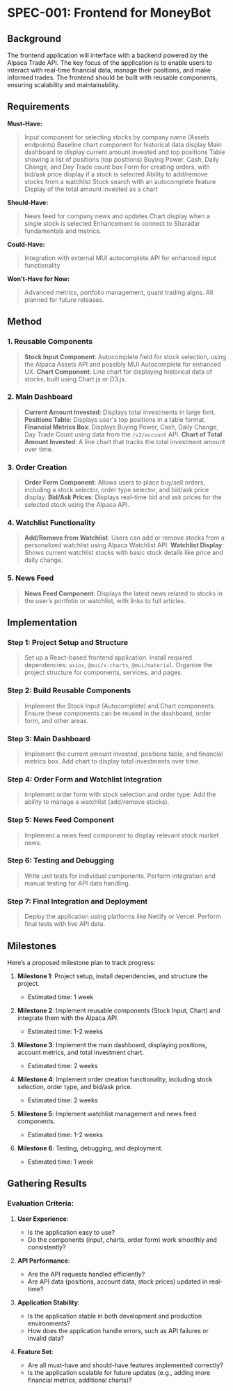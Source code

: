# SPEC-001: Frontend for MoneyBot

## Background

The frontend application will interface with a backend powered by the Alpaca Trade API. The key focus of the application is to enable users to interact with real-time financial data, manage their positions, and make informed trades. The frontend should be built with reusable components, ensuring scalability and maintainability.

## Requirements

**Must-Have:**
> Input component for selecting stocks by company name (Assets endpoints)
> Baseline chart component for historical data display
> Main dashboard to display current amount invested and top positions
> Table showing a list of positions (top positions)
> Buying Power, Cash, Daily Change, and Day Trade count box
> Form for creating orders, with bid/ask price display if a stock is selected
> Ability to add/remove stocks from a watchlist
> Stock search with an autocomplete feature
> Display of the total amount invested as a chart

**Should-Have:**
> News feed for company news and updates
> Chart display when a single stock is selected
> Enhancement to connect to Sharadar fundamentals and metrics.

**Could-Have:**
> Integration with external MUI autocomplete API for enhanced input functionality

**Won’t-Have for Now:**
> Advanced metrics, portfolio management, quant trading algos. All planned for future releases.

## Method

### 1. Reusable Components

> **Stock Input Component**: Autocomplete field for stock selection, using the Alpaca Assets API and possibly MUI Autocomplete for enhanced UX.
> **Chart Component**: Line chart for displaying historical data of stocks, built using Chart.js or D3.js.
  
### 2. Main Dashboard

> **Current Amount Invested**: Displays total investments in large font.
> **Positions Table**: Displays user's top positions in a table format.
> **Financial Metrics Box**: Displays Buying Power, Cash, Daily Change, Day Trade Count using data from the `/v2/account` API.
> **Chart of Total Amount Invested**: A line chart that tracks the total investment amount over time.
  
### 3. Order Creation

> **Order Form Component**: Allows users to place buy/sell orders, including a stock selector, order type selector, and bid/ask price display.
> **Bid/Ask Prices**: Displays real-time bid and ask prices for the selected stock using the Alpaca API.

### 4. Watchlist Functionality

> **Add/Remove from Watchlist**: Users can add or remove stocks from a personalized watchlist using Alpaca Watchlist API.
> **Watchlist Display**: Shows current watchlist stocks with basic stock details like price and daily change.

### 5. News Feed

> **News Feed Component**: Displays the latest news related to stocks in the user’s portfolio or watchlist, with links to full articles.

## Implementation

### Step 1: Project Setup and Structure
> Set up a React-based frontend application.
> Install required dependencies: `axios`, `@mui/x-charts`, `@mui/material`.
> Organize the project structure for components, services, and pages.

### Step 2: Build Reusable Components
> Implement the Stock Input (Autocomplete) and Chart components.
> Ensure these components can be reused in the dashboard, order form, and other areas.

### Step 3: Main Dashboard
> Implement the current amount invested, positions table, and financial metrics box.
> Add chart to display total investments over time.

### Step 4: Order Form and Watchlist Integration
> Implement order form with stock selection and order type.
> Add the ability to manage a watchlist (add/remove stocks).

### Step 5: News Feed Component
> Implement a news feed component to display relevant stock market news.

### Step 6: Testing and Debugging
> Write unit tests for individual components.
> Perform integration and manual testing for API data handling.

### Step 7: Final Integration and Deployment
> Deploy the application using platforms like Netlify or Vercel.
> Perform final tests with live API data.

## Milestones

Here’s a proposed milestone plan to track progress:

1. **Milestone 1**: Project setup, install dependencies, and structure the project.
   - Estimated time: 1 week

2. **Milestone 2**: Implement reusable components (Stock Input, Chart) and integrate them with the Alpaca API.
   - Estimated time: 1-2 weeks

3. **Milestone 3**: Implement the main dashboard, displaying positions, account metrics, and total investment chart.
   - Estimated time: 2 weeks

4. **Milestone 4**: Implement order creation functionality, including stock selection, order type, and bid/ask price.
   - Estimated time: 2 weeks

5. **Milestone 5**: Implement watchlist management and news feed components.
   - Estimated time: 1-2 weeks

6. **Milestone 6**: Testing, debugging, and deployment.
   - Estimated time: 1 week

## Gathering Results

### Evaluation Criteria:

1. **User Experience**:
   - Is the application easy to use?
   - Do the components (input, charts, order form) work smoothly and consistently?

2. **API Performance**:
   - Are the API requests handled efficiently?
   - Are API data (positions, account data, stock prices) updated in real-time?

3. **Application Stability**:
   - Is the application stable in both development and production environments?
   - How does the application handle errors, such as API failures or invalid data?

4. **Feature Set**:
   - Are all must-have and should-have features implemented correctly?
   - Is the application scalable for future updates (e.g., adding more financial metrics, additional charts)?